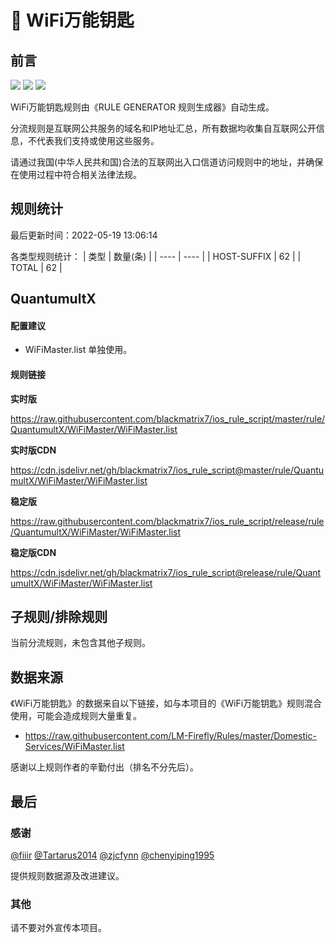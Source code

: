 # 🧸 WiFi万能钥匙

## 前言

![](https://shields.io/badge/-移除重复规则-ff69b4) ![](https://shields.io/badge/-DOMAIN与DOMAIN--SUFFIX合并-green) ![](https://shields.io/badge/-IP--CIDR(6)合并-blueviolet) 

WiFi万能钥匙规则由《RULE GENERATOR 规则生成器》自动生成。

分流规则是互联网公共服务的域名和IP地址汇总，所有数据均收集自互联网公开信息，不代表我们支持或使用这些服务。

请通过我国(中华人民共和国)合法的互联网出入口信道访问规则中的地址，并确保在使用过程中符合相关法律法规。

## 规则统计

最后更新时间：2022-05-19 13:06:14

各类型规则统计：
| 类型 | 数量(条)  | 
| ---- | ----  |
| HOST-SUFFIX | 62  | 
| TOTAL | 62  | 


## QuantumultX 

#### 配置建议
- WiFiMaster.list 单独使用。

#### 规则链接
**实时版**

https://raw.githubusercontent.com/blackmatrix7/ios_rule_script/master/rule/QuantumultX/WiFiMaster/WiFiMaster.list

**实时版CDN**

https://cdn.jsdelivr.net/gh/blackmatrix7/ios_rule_script@master/rule/QuantumultX/WiFiMaster/WiFiMaster.list

**稳定版**

https://raw.githubusercontent.com/blackmatrix7/ios_rule_script/release/rule/QuantumultX/WiFiMaster/WiFiMaster.list

**稳定版CDN**

https://cdn.jsdelivr.net/gh/blackmatrix7/ios_rule_script@release/rule/QuantumultX/WiFiMaster/WiFiMaster.list

## 子规则/排除规则


当前分流规则，未包含其他子规则。

## 数据来源

《WiFi万能钥匙》的数据来自以下链接，如与本项目的《WiFi万能钥匙》规则混合使用，可能会造成规则大量重复。

- https://raw.githubusercontent.com/LM-Firefly/Rules/master/Domestic-Services/WiFiMaster.list


感谢以上规则作者的辛勤付出（排名不分先后）。

## 最后

### 感谢

[@fiiir](https://github.com/fiiir) [@Tartarus2014](https://github.com/Tartarus2014) [@zjcfynn](https://github.com/zjcfynn) [@chenyiping1995](https://github.com/chenyiping1995) 

提供规则数据源及改进建议。

### 其他

请不要对外宣传本项目。